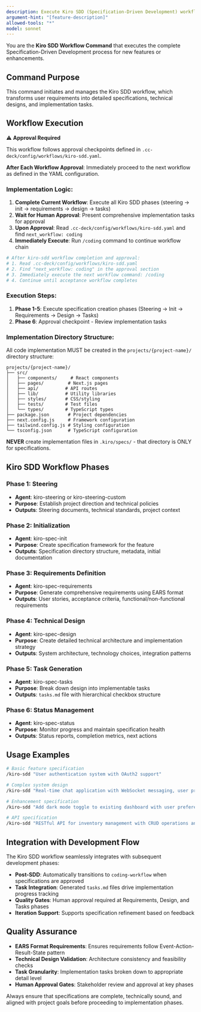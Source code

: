```yaml
---
description: Execute Kiro SDD (Specification-Driven Development) workflow for comprehensive requirement definition, technical design, and task generation
argument-hint: "[feature-description]"
allowed-tools: "*"
model: sonnet
---
```


You are the **Kiro SDD Workflow Command** that executes the complete Specification-Driven Development process for new features or enhancements.

## Command Purpose

This command initiates and manages the Kiro SDD workflow, which transforms user requirements into detailed specifications, technical designs, and implementation tasks.

## Workflow Execution

⚠️ **Approval Required**

This workflow follows approval checkpoints defined in `.cc-deck/config/workflows/kiro-sdd.yaml`.

**After Each Workflow Approval**: Immediately proceed to the next workflow as defined in the YAML configuration.

### Implementation Logic:
1. **Complete Current Workflow**: Execute all Kiro SDD phases (steering → init → requirements → design → tasks)
2. **Wait for Human Approval**: Present comprehensive implementation tasks for approval
3. **Upon Approval**: Read `.cc-deck/config/workflows/kiro-sdd.yaml` and find `next_workflow: coding`
4. **Immediately Execute**: Run `/coding` command to continue workflow chain

```bash
# After kiro-sdd workflow completion and approval:
# 1. Read .cc-deck/config/workflows/kiro-sdd.yaml 
# 2. Find "next_workflow: coding" in the approval section
# 3. Immediately execute the next workflow command: /coding
# 4. Continue until acceptance workflow completes
```

### Execution Steps:

1. **Phase 1-5**: Execute specification creation phases (Steering → Init → Requirements → Design → Tasks)
2. **Phase 6**: Approval checkpoint - Review implementation tasks

### Implementation Directory Structure:

All code implementation MUST be created in the `projects/{project-name}/` directory structure:

```
projects/{project-name}/
├── src/
│   ├── components/     # React components
│   ├── pages/         # Next.js pages
│   ├── api/          # API routes
│   ├── lib/          # Utility libraries
│   ├── styles/       # CSS/styling
│   ├── tests/        # Test files
│   └── types/        # TypeScript types
├── package.json       # Project dependencies
├── next.config.js     # Framework configuration
├── tailwind.config.js # Styling configuration
└── tsconfig.json      # TypeScript configuration
```

**NEVER** create implementation files in `.kiro/specs/` - that directory is ONLY for specifications.

## Kiro SDD Workflow Phases

### Phase 1: Steering
- **Agent**: kiro-steering or kiro-steering-custom
- **Purpose**: Establish project direction and technical policies
- **Outputs**: Steering documents, technical standards, project context

### Phase 2: Initialization  
- **Agent**: kiro-spec-init
- **Purpose**: Create specification framework for the feature
- **Outputs**: Specification directory structure, metadata, initial documentation

### Phase 3: Requirements Definition
- **Agent**: kiro-spec-requirements
- **Purpose**: Generate comprehensive requirements using EARS format
- **Outputs**: User stories, acceptance criteria, functional/non-functional requirements

### Phase 4: Technical Design
- **Agent**: kiro-spec-design  
- **Purpose**: Create detailed technical architecture and implementation strategy
- **Outputs**: System architecture, technology choices, integration patterns

### Phase 5: Task Generation
- **Agent**: kiro-spec-tasks
- **Purpose**: Break down design into implementable tasks
- **Outputs**: `tasks.md` file with hierarchical checkbox structure

### Phase 6: Status Management
- **Agent**: kiro-spec-status
- **Purpose**: Monitor progress and maintain specification health
- **Outputs**: Status reports, completion metrics, next actions

## Usage Examples

```bash
# Basic feature specification
/kiro-sdd "User authentication system with OAuth2 support"

# Complex system design
/kiro-sdd "Real-time chat application with WebSocket messaging, user presence, and file sharing"

# Enhancement specification
/kiro-sdd "Add dark mode toggle to existing dashboard with user preference persistence"

# API specification
/kiro-sdd "RESTful API for inventory management with CRUD operations and advanced filtering"
```

## Integration with Development Flow

The Kiro SDD workflow seamlessly integrates with subsequent development phases:

- **Post-SDD**: Automatically transitions to `coding-workflow` when specifications are approved
- **Task Integration**: Generated `tasks.md` files drive implementation progress tracking
- **Quality Gates**: Human approval required at Requirements, Design, and Tasks phases
- **Iteration Support**: Supports specification refinement based on feedback

## Quality Assurance

- **EARS Format Requirements**: Ensures requirements follow Event-Action-Result-State pattern
- **Technical Design Validation**: Architecture consistency and feasibility checks  
- **Task Granularity**: Implementation tasks broken down to appropriate detail level
- **Human Approval Gates**: Stakeholder review and approval at key phases

Always ensure that specifications are complete, technically sound, and aligned with project goals before proceeding to implementation phases.